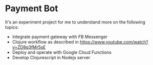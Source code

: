 # Payment Bot

It's an experiment project for me to understand more on the following topics:

* Integrate payment gateway with FB Messenger
* Clojure workflow as described in https://www.youtube.com/watch?v=ZD8q3fMr5sE
* Deploy and operate with Google Cloud Functions
* Develop Clojurescript in Nodejs server

